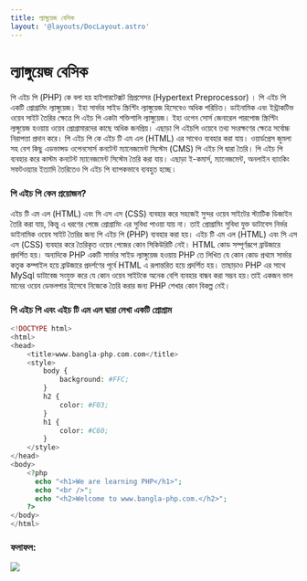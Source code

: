 ```yaml
---
title: ল্যাঙ্গুয়েজ বেসিক
layout: '@layouts/DocLayout.astro'
---
```



# ল্যাঙ্গুয়েজ বেসিক

পি এইচ পি (PHP) কে বলা হয় হাইপারটেক্সট প্রিপ্রসেসর (Hypertext Preprocessor) । পি এইচ পি একটি প্রোগ্রামিং ল্যাঙ্গুয়েজ। ইহা সার্ভার সাইড স্ক্রিপ্টিং ল্যাঙ্গুয়েজ হিসেবেও অধিক পরিচিত। ডাইনামিক এবং ইন্ট্রাকটিভ ওয়েব সাইট তৈরির ক্ষেত্রে পি এইচ পি একটা শক্তিশালি ল্যাঙ্গুয়েজ। ইহা ওপেন সোর্স জেনারেল পারপোজ স্ক্রিপ্টিং ল্যঙ্গুয়েজ হওয়ায় ওয়েব প্রোগ্রামারদের কাছে অধিক জনপ্রিয়। এছাড়া পি এইচপি ওয়েবে তথ্য সংরক্ষণের ক্ষেত্রে সর্বোচ্চ নিরাপত্তা প্রদান করে। পি এইচ পি কে এইচ টি এম এল (HTML) এর সাথেও ব্যবহার করা যায়। ওয়ার্ডপ্রেস জুমলা সহ বেশ কিছু এডভান্সড ওপেনসোর্স কনটেন্ট ম্যানেজমেন্ট সিস্টেম (CMS) পি এইচ পি দ্বারা তৈরি। পি এইচ পি ব্যবহার করে কাস্টম কনটেন্ট ম্যানেজমেন্ট সিস্টেম তৈরি করা যায়। এছাড়া ই-কমার্স, ম্যানেজমেন্ট, অনলাইন ব্যাংকিং সফটওয়্যার ইত্যাদি তৈরিতেও পি এইচ পি ব্যাপকভাবে ব্যবহুত হচ্ছে।


### পি এইচ পি কেন প্রয়োজন?

এইচ টি এম এল (HTML) এবং সি এস এস (CSS) ব্যবহার করে সহজেই সুন্দর ওয়েব সাইটের স্ট্যাটিক ডিজাইন তৈরি করা যায়, কিন্তু এ ধরণের পেজে প্রোগ্রামিং এর সুবিধা পাওয়া যায় না। তাই প্রোগ্রামিং সুবিধা যুক্ত ডাটাবেস নির্ভর ডাইনামিক ওয়েব সাইট তৈরির জন্য পি এইচ পি (PHP) ব্যবহার করা হয়। এইচ টি এম এল (HTML) এবং সি এস এস (CSS) ব্যবহার করে তৈরিকৃত ওয়েব পেজের কোন সিকিউরিটি নেই। HTML কোড সম্পূর্ণরূপে ব্রাউজারে প্রদর্শিত হয়। অন্যদিকে PHP একটি সার্ভার সাইড ল্যাঙ্গুয়েজ হওয়ায় PHP তে লিখিত যে কোন কোড প্রথমে সার্ভার কতৃক কম্পাইল হয়ে ব্রাউজারে প্রদর্শণের পূর্বে HTML এ রূপান্তরিত হয়ে প্রদর্শিত হয়। তাছাড়াও PHP এর সাথে MySql ডাটাবেজ সংযুক্ত করে যে কোন ওয়েব সাইটকে অনেক বেশি ব্যবহার বান্ধব করা সম্ভব হয়।তাই একজন ভাল মানের ওয়েব ডেভলপার হিসেবে নিজেকে তৈরি করার জন্য PHP শেখার কোন বিকল্প নেই।



### পি এইচ পি এবং এইচ টি এম এল দ্বারা লেখা একটি প্রোগ্রাম
```php
<!DOCTYPE html>
<html>
<head>
    <title>www.bangla-php.com.com</title>
    <style>
        body {
            background: #FFC;
        }
        h2 {
            color: #F03;
        }
        h1 {
            color: #C60;
        }
    </style>
</head>
<body>
    <?php
      echo "<h1>We are learning PHP</h1>"; 
      echo "<br />";
      echo "<h2>Welcome to www.bangla-php.com.</h2>";
	?>
</body>
</html>
```

### ফলাফল:

![](http://rayhan.info/bangla-php-assets/images/language-basic-1.png)

